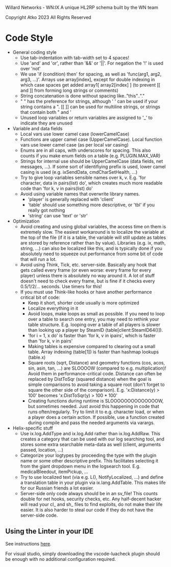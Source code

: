 Willard Networks - WN:IX
A unique HL2RP schema built by the WN team

Copyright Atko 2023
All Rights Reserved

# Code Style
* General coding style
  * Use tab-indentation with tab-width set to 4 spaces!
  * Use 'and' and 'or', rather than '&&' or '||'. For negation the '!' is used over 'not'
  * We use 'if (condition) then' for spacing, as well as 'func(arg1, arg2, arg3, ...)'. Arrays use array[index], except for double indexing in which case spaces get added array1[ array2[index] ] (to prevent [[ and ]] from forming long strings or comments)
  * String concatenation is done without spacing like.."this".."."
  * " " has the preference for strings, although ' ' can be used if your string contains a ". [[ ]] can be used for multiline strings, or strings that contain both " and '
  * Unused loop variables or return variables are assigned to '\_' to indicate they are unused
* Variable and data fields
  * Local vars use lower camel case (lowerCamelCase)
  * Functions are upper camel case (UpperCamelCase). Local function vars use lower camel case (as per local var casing)
  * Enums are in all caps, with underscores for spacing. This also counts if you make enum fields on a table (e.g. PLUGIN.MAX_VAR)
  * Strings for internal use should be UpperCamelCase (data fields, net messages, ...). If some sort of identifiying prefix is used, lower camel casing is used (e.g. ixSendData, cmdCharSetHealth, ...)
  * Try to give loop variables sensible names over k, v. E.g. 'for character, data in pairs(list) do', which creates much more readable code than 'for k, v in pairs(list) do'
  * Avoid using variable names that overwrite library names.
    * 'player' is generally replaced with 'client'
    * 'table' should use something more descriptive, or 'tbl' if you really got nothing
    * 'string' can use 'text' or 'str'
* Optimization
  * Avoid creating and using global variables, the access time on them is extremely slow. The easiest workaround is to localize the variable at the top of the file (if it is a table, the variable will still update as tables are stored by reference rather than by value). Libraries (e.g. ix, math, string, ...) can also be localized like this, and is typically done if you absolutely need to squeeze out performance from some bit of code that will run a lot.
  * Avoid using Think, Tick, etc. server-side. Basically any hook that gets called every frame (or even worse: every frame for every player) unless there is absolutely no way around it. A lot of stuff doesn't need to check every frame, but is fine if it checks every 0.5/1/2/... seconds. Use timers for this!
  * If you must use Think-like hooks or have another performance critical bit of code:
    * Keep it short, shorter code usually is more optimized
    * Localize everything in it
    * Avoid loops, make loops as small as possible. If you need to loop over a table to search one entry, you may need to rethink your table structure. E.g. looping over a table of all players is slower than looking up a player by SteamID (table[client:SteamID64()]).
    * 'for i = 1, x do' is faster than 'for k, v in ipairs', which is faster than 'for k, v in pairs'
    * Making tables is expensive compared to clearing out a small table. Array indexing (table[1]) is faster than hashmap lookups (table.x)
    * Square roots (sqrt, Distance) and geometry functions (cos, acos, sin, asin, tan, ...) are SLOOOOW (compared to e.g. multiplication)! Avoid them in performance-critical code. Distance can often be replaced by DistToSqr (squared distance) when the goal is simple comparisons to avoid taking a square root (don't forget to square the other side of the comparison). E.g. 'x:Distance(y) > 100' becomes 'x:DistToSqr(y) > 100 * 100'
    * Creating functions during runtime is SLOOOOOOOOOOOOOOW, but sometimes needed. Just avoid this happening in code that runs often/regularly. Try to limit it to e.g. character load, or when a player does a certain action. If possible, use a function created during compile and pass the needed arguments via varargs.
* Helix-specific stuff
  * Use ix.log.AddType and ix.log.Add rather than ix.log.AddRaw. This creates a category that can be used with our log searching tool, and stores some extra searchable meta-data as well (client, arguments passed, location, ...)
  * Categorize your logtypes by proceeding the type with the plugin name or some other descriptive prefix. This facilitates selecting it from the giant dropdown menu in the logsearch tool. E.g. medicalBleedout, itemPickup, ...
  * Try to use localized text (via e.g. L(), NotifyLocalized, ...) and define a translation table in your plugin via ix.lang.AddTable. This makes life for our Russian friends a lot easier.
  * Server-side only code always should be in an sv_file! This counts double for net hooks, security checks, etc. Any half-decent hacker will read your cl_ and sh_ files to find exploits, do not make their life easier. It is also harder to steal our code if they do not have the server-side code.
  
## Using the Linter in your IDE
See instructions [here](https://github.com/mpeterv/luacheck#editor-support).

For visual studio, simply downloading the vscode-luacheck plugin should be enough with no additional configuration required.
